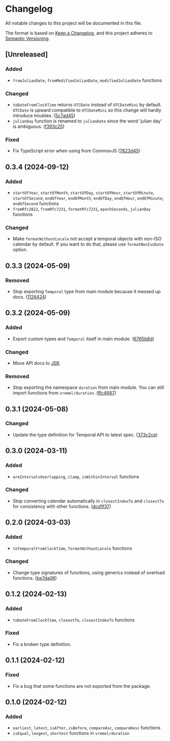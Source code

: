 # Changelog

All notable changes to this project will be documented in this file.

The format is based on [Keep a Changelog](https://keepachangelog.com/en/1.1.0/),
and this project adheres to [Semantic Versioning](https://semver.org/spec/v2.0.0.html).

## [Unreleased]

### Added

- `fromJulianDate`, `fromModifiedJulianDate`, `modifiedJulianDate` functions

### Changed

- `toDateFromClockTime` returns `UTCDate` instead of `UTCDateMini` by default. `UTCDate` is upward compatible to `UTCDateMini` so this change will hardly introduce troubles. ([5c7ad45](https://github.com/fabon-f/vremel/commit/5c7ad45b49295ceca8732a285f5433dc3afe6a28))
- `julianDay` function is renamed to `julianDate` since the word 'julian day' is ambiguous. ([f393c25](https://github.com/fabon-f/vremel/commit/f393c25b7fc2c32327d009cee4a5d8b3dfeb2ef9))

### Fixed

- Fix TypeScript error when using from CommonJS ([7823d45](https://github.com/fabon-f/vremel/commit/7823d451cd34faabeb84267c34c5a54046b735ca))

## 0.3.4 (2024-09-12)

### Added

- `startOfYear`, `startOfMonth`, `startOfDay`, `startOfHour`, `startOfMinute`, `startOfSecond`, `endOfYear`, `endOfMonth`, `endOfDay`, `endOfHour`, `endOfMinute`, `endOfSecond` functions
- `fromRfc2822`, `fromRfc7231`, `formatRfc7231`, `epochSeconds`, `julianDay` functions

### Changed

- Make `formatWithoutLocale` not accept a temporal objects with non-ISO calendar by default. If you want to do that, please use `formatNonIsoDate` option.

## 0.3.3 (2024-05-09)

### Removed

- Stop exporting `Temporal` type from main module because it messed up docs. ([1126424](https://github.com/fabon-f/vremel/commit/1126424c2cd077267080a1dfa7c966ae4b499192))

## 0.3.2 (2024-05-09)

### Added

- Export custom types and `Temporal` itself in main module. ([6765b8d](https://github.com/fabon-f/vremel/commit/6765b8dd0b5e6e22d5088bbb93f9a99c0acddb84))

### Changed

- Move API docs to [JSR](https://jsr.io/@fabon/vremel/doc).

### Removed

- Stop exporting the namespace `duration` from main module. You can still import functions from `vremel/duration`. ([ffc4687](https://github.com/fabon-f/vremel/commit/ffc468739ea977904ad10e2782c4b3b49634260e))

## 0.3.1 (2024-05-08)

### Changed

- Update the type definition for Temporal API to latest spec. ([373c2ce](https://github.com/fabon-f/vremel/commit/373c2ce8434a2282ee12f859c8aefb9362524835))

## 0.3.0 (2024-03-11)

### Added

- `areIntervalsOverlapping`, `clamp`, `isWithinInterval` functions

### Changed

- Stop converting calendar automatically in `closestIndexTo` and `closestTo` for consistency with other functions. ([dcd1f37](https://github.com/fabon-f/vremel/commit/dcd1f37eb5c1de70a3bde61de88bce879e4aa8e8))

## 0.2.0 (2024-03-03)

### Added

- `toTemporalFromClockTime`, `formatWithoutLocale` functions

### Changed

- Change type signatures of functions, using generics instead of overload functions. ([be7da06](https://github.com/fabon-f/vremel/commit/be7da062168f2ca26152f885fbc275db2d631323))

## 0.1.2 (2024-02-13)

### Added

- `toDateFromClockTime`, `closestTo`, `closestIndexTo` functions

### Fixed

- Fix a broken type definition.

## 0.1.1 (2024-02-12)

### Fixed

- Fix a bug that some functions are not exported from the package.

## 0.1.0 (2024-02-12)

### Added

- `earliest`, `latest`, `isAfter`, `isBefore`, `compareAsc`, `compareDesc` functions
- `isEqual`, `longest`, `shortest` functions in `vremel/duration`
